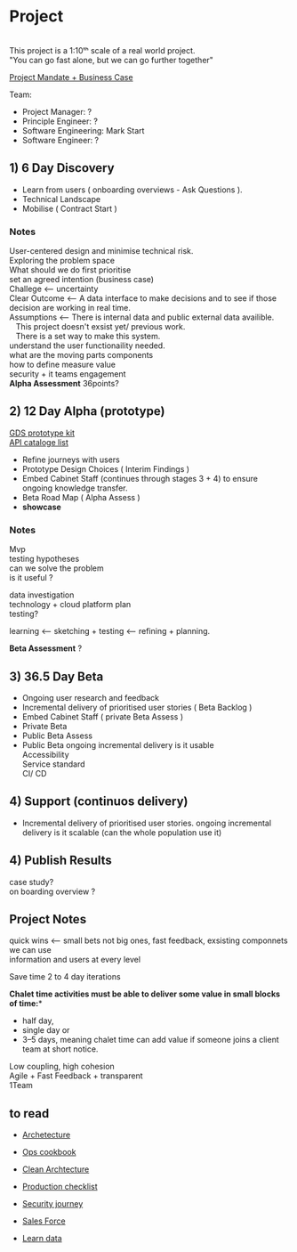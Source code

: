 # Project
<br>
This project is a 1:10ᵗʰ scale of a real world project.<br>
"You can go fast alone, but we can go further together" <br>

[Project Mandate + Business Case](https://github.com/markStart00/project/blob/main/Prince2_Project_Mandate_And_Business_Case.md)

Team:
+ Project Manager: ? <br>
+ Principle Engineer: ? <br>
+ Software Engineering: Mark Start <br>
+ Software Engineer: ?

## 1) 6 Day Discovery
+ Learn from users ( onboarding overviews - Ask Questions ).
+ Technical Landscape 
+ Mobilise ( Contract Start ) <br>

### Notes <br>
User-centered design and minimise technical risk. <br>
Exploring the problem space <br>
What should we do first prioritise <br>
set an agreed intention (business case) <br>
Challege <-- uncertainty <br>
Clear Outcome <-- A data interface to make decisions and to see if those decision are working in real time. <br>
Assumptions <-- There is internal data and public external data availible. <br>
&nbsp;&nbsp; This project doesn't exsist yet/ previous work. <br>
&nbsp;&nbsp; There is a set way to make this system. <br>
understand the user functionaility needed. <br>
what are the moving parts components <br>
how to define measure value <br>
security + it teams engagement <br>
**Alpha Assessment** 36points?

## 2) 12 Day Alpha (prototype)

[GDS prototype kit](https://prototype-kit.service.gov.uk/docs/) <br>
[API cataloge list](https://www.api.gov.uk/index/#index)

+ Refine journeys with users
+ Prototype Design Choices ( Interim Findings )
+ Embed Cabinet Staff (continues through stages 3 + 4) to ensure ongoing knowledge transfer.
+ Beta Road Map ( Alpha Assess )
+ **showcase** <br>

### Notes <br>
Mvp <br>
testing hypotheses <br>
can we solve the problem <br>
is it useful ? <br>

data investigation <br>
technology + cloud platform plan <br>
testing? <br>

learning <-- sketching + testing <-- refining + planning.

**Beta Assessment** ?


## 3) 36.5 Day Beta
+ Ongoing user research and feedback
+ Incremental delivery of prioritised user stories ( Beta Backlog )
+ Embed Cabinet Staff ( private Beta Assess )
+ Private Beta
+ Public Beta Assess
+ Public Beta
ongoing incremental delivery
is it usable <br>
Accessibility <br>
Service standard <br>
CI/ CD <br>

## 4) Support (continuos delivery)
+ Incremental delivery of prioritised user stories.
ongoing incremental delivery
is it scalable (can the whole population use it)<br>


## 4) Publish Results
case study? <br>
on boarding overview ? <br>

## Project Notes <br>
quick wins <-- small bets not big ones, fast feedback, exsisting componnets we can use <br>
information and users at every level <br>

Save time 2 to 4 day iterations <br>

**Chalet time activities must be able to deliver some value in small blocks of time:***<br> 
+ half day, 
+ single day or 
+ 3–5 days, meaning chalet time can add value if someone joins a client team at short notice.

Low coupling, high cohesion <br>
Agile + Fast Feedback + transparent <br>
1Team <br>

## to read
+ [Archetecture](https://sites.google.com/madetech.com/signpost/home/software-engineering/technical-architecture?pli=1)
+ [Ops cookbook](https://madetech.github.io/ops-cookbook/docs/intro)
+ [Clean Archtecture](https://github.com/madetech/clean-architecture)
+ [Production checklist](https://github.com/madetech/productionisation)
+ [Security journey](https://madetech.securityjourney.com/)
+ [Sales Force](https://madetech.my.salesforce.com/?ec=301&startURL=%2Fvisualforce%2Fsession%3Furl%3Dhttps%253A%252F%252Fmadetech.lightning.force.com%252Flightning%252Fr%252FReport%252F00O8e000001BBAuEAO%252Fview%253FqueryScope%253DuserFolders)

+ [Learn data](https://sites.google.com/madetech.com/data-capability/home)

